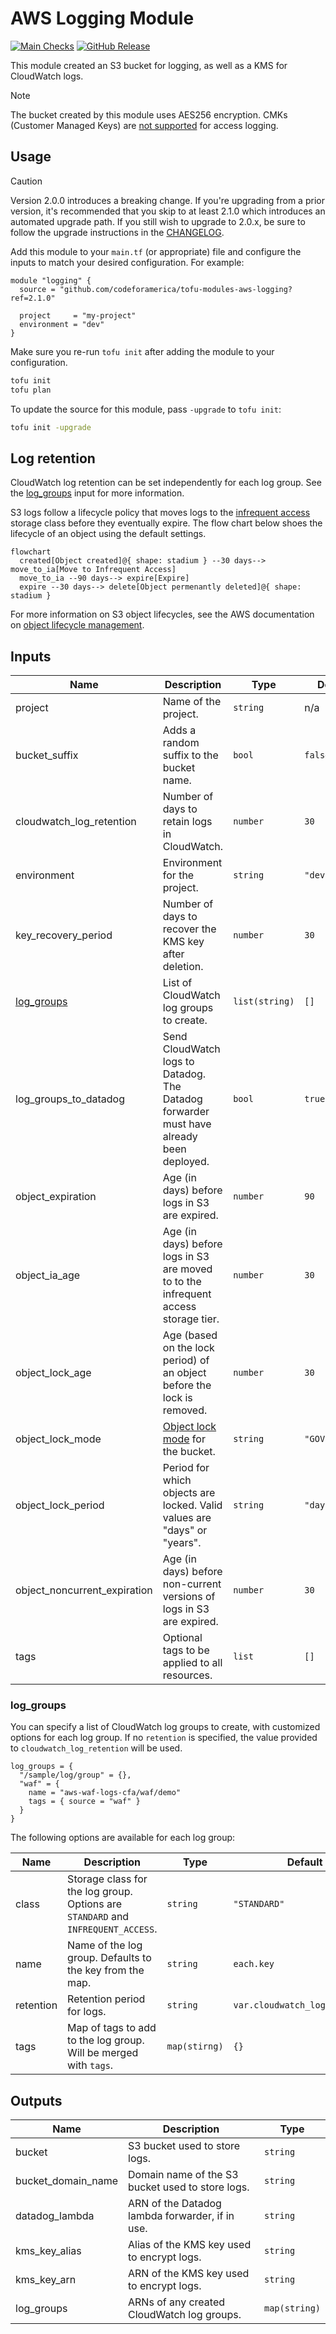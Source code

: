 # AWS Logging Module

[![Main Checks][badge-checks]][code-checks] [![GitHub Release][badge-release]][latest-release]

This module created an S3 bucket for logging, as well as a KMS for CloudWatch
logs.

> [!NOTE]
> The bucket created by this module uses AES256 encryption. CMKs (Customer
> Managed Keys) are [not supported] for access logging.

## Usage

> [!CAUTION]
> Version 2.0.0 introduces a breaking change. If you're upgrading from a prior
> version, it's recommended that you skip to at least 2.1.0 which introduces an
> automated upgrade path. If you still wish to upgrade to 2.0.x, be sure to
> follow the upgrade instructions in the [CHANGELOG][changelog-2.0].

Add this module to your `main.tf` (or appropriate) file and configure the inputs
to match your desired configuration. For example:

```hcl
module "logging" {
  source = "github.com/codeforamerica/tofu-modules-aws-logging?ref=2.1.0"

  project     = "my-project"
  environment = "dev"
}
```

Make sure you re-run `tofu init` after adding the module to your configuration.

```bash
tofu init
tofu plan
```

To update the source for this module, pass `-upgrade` to `tofu init`:

```bash
tofu init -upgrade
```

## Log retention

CloudWatch log retention can be set independently for each log group. See the
[log_groups] input for more information.

S3 logs follow a lifecycle policy that moves logs to the [infrequent
access][infrequent-access] storage class before they eventually expire. The flow
chart below shoes the lifecycle of an object using the default settings.

```mermaid
flowchart
  created[Object created]@{ shape: stadium } --30 days--> move_to_ia[Move to Infrequent Access]
  move_to_ia --90 days--> expire[Expire]
  expire --30 days--> delete[Object permenantly deleted]@{ shape: stadium }
```

For more information on S3 object lifecycles, see the AWS documentation on
[object lifecycle management][lifecycle-management].

## Inputs

| Name                         | Description                                                                             | Type           | Default        | Required |
|------------------------------|-----------------------------------------------------------------------------------------|----------------|----------------|----------|
| project                      | Name of the project.                                                                    | `string`       | n/a            | yes      |
| bucket_suffix                | Adds a random suffix to the bucket name.                                                | `bool`         | `false`        | no       |
| cloudwatch_log_retention     | Number of days to retain logs in CloudWatch.                                            | `number`       | `30`           | no       |
| environment                  | Environment for the project.                                                            | `string`       | `"dev"`        | no       |
| key_recovery_period          | Number of days to recover the KMS key after deletion.                                   | `number`       | `30`           | no       |
| [log_groups]                 | List of CloudWatch log groups to create.                                                | `list(string)` | `[]`           | no       |
| log_groups_to_datadog        | Send CloudWatch logs to Datadog. The Datadog forwarder must have already been deployed. | `bool`         | `true`         | no       |
| object_expiration            | Age (in days) before logs in S3 are expired.                                            | `number`       | `90`           | no       |
| object_ia_age                | Age (in days) before logs in S3 are moved to to the infrequent access storage tier.     | `number`       | `30`           | no       |
| object_lock_age              | Age (based on the lock period) of an object before the lock is removed.                 | `number`       | `30`           | no       |
| object_lock_mode             | [Object lock mode][lock-mode] for the bucket.                                           | `string`       | `"GOVERNANCE"` | no       |
| object_lock_period           | Period for which objects are locked. Valid values are "days" or "years".                | `string`       | `"days"`       | no       |
| object_noncurrent_expiration | Age (in days) before non-current versions of logs in S3 are expired.                    | `number`       | `30`           | no       |
| tags                         | Optional tags to be applied to all resources.                                           | `list`         | `[]`           | no       |

### log_groups

You can specify a list of CloudWatch log groups to create, with customized
options for each log group. If no `retention` is specified, the value provided
to `cloudwatch_log_retention` will be used.

```hcl
log_groups = {
  "/sample/log/group" = {},
  "waf" = {
    name = "aws-waf-logs-cfa/waf/demo"
    tags = { source = "waf" }
  }
}
```

The following options are available for each log group:

| Name      | Description                                                                      | Type          | Default                        | Required |
|-----------|----------------------------------------------------------------------------------|---------------|--------------------------------|----------|
| class     | Storage class for the log group. Options are `STANDARD` and `INFREQUENT_ACCESS`. | `string`      | `"STANDARD"`                   | no       |
| name      | Name of the log group. Defaults to the key from the map.                         | `string`      | `each.key`                     | no       |
| retention | Retention period for logs.                                                       | `string`      | `var.cloudwatch_log_retention` | no       |
| tags      | Map of tags to add to the log group. Will be merged with `tags`.                 | `map(stirng)` | `{}`                           | no       |

## Outputs

| Name               | Description                                      | Type          |
|--------------------|--------------------------------------------------|---------------|
| bucket             | S3 bucket used to store logs.                    | `string`      |
| bucket_domain_name | Domain name of the S3 bucket used to store logs. | `string`      |
| datadog_lambda     | ARN of the Datadog lambda forwarder, if in use.  | `string`      |
| kms_key_alias      | Alias of the KMS key used to encrypt logs.       | `string`      |
| kms_key_arn        | ARN of the KMS key used to encrypt logs.         | `string`      |
| log_groups         | ARNs of any created CloudWatch log groups.       | `map(string)` |

[badge-checks]: https://github.com/codeforamerica/tofu-modules-aws-logging/actions/workflows/main.yaml/badge.svg
[badge-release]: https://img.shields.io/github/v/release/codeforamerica/tofu-modules-aws-logging?logo=github&label=Latest%20Release
[changelog-2.0]: CHANGELOG.md#200-2025-02-28
[code-checks]: https://github.com/codeforamerica/tofu-modules-aws-logging/actions/workflows/main.yaml
[infrequent-access]: https://docs.aws.amazon.com/AmazonS3/latest/userguide/storage-class-intro.html#sc-infreq-data-access
[latest-release]: https://github.com/codeforamerica/tofu-modules-aws-logging/releases/latest
[lifecycle-management]: https://docs.aws.amazon.com/AmazonS3/latest/userguide/object-lifecycle-mgmt.html
[lock-mode]: https://docs.aws.amazon.com/AmazonS3/latest/userguide/object-lock.html#object-lock-retention-modes
[log_groups]: #log_groups
[not supported]: https://repost.aws/knowledge-center/s3-server-access-log-not-delivered
